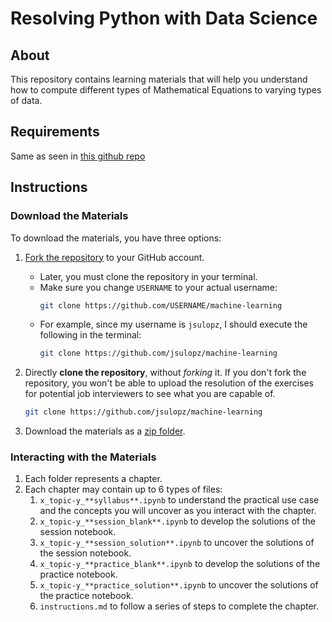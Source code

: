 # Resolving Python with Data Science

## About

This repository contains learning materials that will help you understand how to compute different types of Mathematical Equations to varying types of data.

## Requirements

Same as seen in [this github repo](https://github.com/jsulopz/resolving-python-data-science)

## Instructions

### Download the Materials

To download the materials, you have three options:

1. [Fork the repository](https://github.com/jsulopz/machine-learning/fork) to your GitHub account.
    - Later, you must clone the repository in your terminal.
    - Make sure you change `USERNAME` to your actual username:
        ```bash
        git clone https://github.com/USERNAME/machine-learning
        ```
    - For example, since my username is `jsulopz`, I should execute the following in the terminal:
        ```bash
        git clone https://github.com/jsulopz/machine-learning
        ```

2. Directly **clone the repository**, without *forking* it. If you don't fork the repository, you won't be able to upload the resolution of the exercises for potential job interviewers to see what you are capable of.

    ```bash
    git clone https://github.com/jsulopz/machine-learning
    ```

3. Download the materials as a [zip folder](https://github.com/jsulopz/machine-learning/archive/refs/heads/main.zip).

### Interacting with the Materials

1. Each folder represents a chapter.
2. Each chapter may contain up to 6 types of files:
    1. `x_topic-y_**syllabus**.ipynb` to understand the practical use case and the concepts you will uncover as you interact with the chapter.
    2. `x_topic-y_**session_blank**.ipynb` to develop the solutions of the session notebook.
    3. `x_topic-y_**session_solution**.ipynb` to uncover the solutions of the session notebook.
    4. `x_topic-y_**practice_blank**.ipynb` to develop the solutions of the practice notebook.
    5. `x_topic-y_**practice_solution**.ipynb` to uncover the solutions of the practice notebook.
    6. `instructions.md` to follow a series of steps to complete the chapter.
